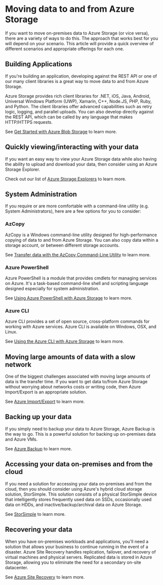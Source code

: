 <properties
	pageTitle="Moving Data to and from Azure Storage | Microsoft Azure"
	description="This article provides an overview of the different methods for moving data to and from Azure Storage."
	services="storage"
	documentationCenter=""
	authors="micurd"
	manager="jahogg"
	editor="tysonn"/>

<tags
	ms.service="storage"
	ms.workload="storage"
	ms.tgt_pltfrm="na"
	ms.devlang="na"
	ms.topic="article"
	ms.date="03/18/2016"
	ms.author="micurd"/>

# Moving data to and from Azure Storage

If you want to move on-premises data to Azure Storage (or vice versa), there are a variety of ways to do this. The approach that works best for you will depend on your scenario. This article will provide a quick overview of different scenarios and appropriate offerings for each one.

## Building Applications

If you're building an application, developing against the REST API or one of our many client libraries is a great way to move data to and from Azure Storage.

Azure Storage provides rich client libraries for .NET, iOS, Java, Android, Universal Windows Platform (UWP), Xamarin, C++, Node.JS, PHP, Ruby, and Python. The client libraries offer advanced capabilities such as retry logic, logging, and parallel uploads. You can also develop directly against the REST API, which can be called by any language that makes HTTP/HTTPS requests.

See [Get Started with Azure Blob Storage](storage-dotnet-how-to-use-blobs.md) to learn more.

## Quickly viewing/interacting with your data

If you want an easy way to view your Azure Storage data while also having the ability to upload and download your data, then consider using an Azure Storage Explorer.

Check out our list of [Azure Storage Explorers](storage-explorers.md) to learn more.

## System Administration

If you require or are more comfortable with a command-line utility (e.g. System Administrators), here are a few options for you to consider:

### AzCopy

AzCopy is a Windows command-line utility designed for high-performance copying of data to and from Azure Storage. You can also copy data within a storage account, or between different storage accounts.

See [Transfer data with the AzCopy Command-Line Utility](storage-use-azcopy.md) to learn more.

### Azure PowerShell

Azure PowerShell is a module that provides cmdlets for managing services on Azure. It's a task-based command-line shell and scripting language designed especially for system administration.

See [Using Azure PowerShell with Azure Storage](storage-powershell-guide-full.md) to learn more.

### Azure CLI

Azure CLI provides a set of open source, cross-platform commands for working with Azure services. Azure CLI is available on Windows, OSX, and Linux.

See [Using the Azure CLI with Azure Storage](storage-azure-cli.md) to learn more.

## Moving large amounts of data with a slow network

One of the biggest challenges associated with moving large amounts of data is the transfer time. If you want to get data to/from Azure Storage without worrying about networks costs or writing code, then Azure Import/Export is an appropriate solution.

See [Azure Import/Export](storage-import-export-service.md) to learn more.

## Backing up your data

If you simply need to backup your data to Azure Storage, Azure Backup is the way to go. This is a powerful solution for backing up on-premises data and Azure VMs.

See [Azure Backup](../backup/backup-introduction-to-azure-backup.md) to learn more.

## Accessing your data on-premises and from the cloud

If you need a solution for accessing your data on-premises and from the cloud, then you should consider using Azure's hybrid cloud storage solution, StorSimple. This solution consists of a physical StorSimple device that intelligently stores frequently used data on SSDs, occasionally used data on HDDs, and inactive/backup/archival data on Azure Storage.

See [StorSimple](../storsimple/storsimple-overview.md) to learn more.

## Recovering your data

When you have on-premises workloads and applications, you'll need a solution that allows your business to continue running in the event of a disaster. Azure Site Recovery handles replication, failover, and recovery of virtual machines and physical servers. Replicated data is stored in Azure Storage, allowing you to eliminate the need for a secondary on-site datacenter.

See [Azure Site Recovery](../site-recovery/site-recovery-overview.md) to learn more.
